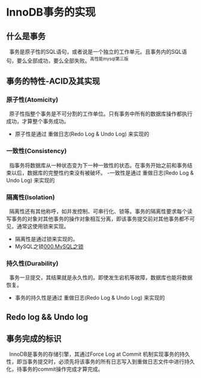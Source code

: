 # InnoDB事务的实现

## 什么是事务
&nbsp;&nbsp;事务是原子性的SQL语句，或者说是一个独立的工作单元。且事务内的SQL语句，要么全部成功，要么全部失败。<sup>高性能mysql第三版</sup>
## 事务的特性-ACID及其实现
### 原子性(Atomicity)
&nbsp;&nbsp;原子性指整个事务是不可分割的工作单位。只有事务中所有的数据库操作都执行成功，才算整个事务成功。
- 原子性是通过 重做日志(Redo Log & Undo Log) 来实现的

### 一致性(Consistency)
&nbsp;&nbsp;指事务将数据库从一种状态变为下一种一致性的状态。在事务开始之前和事务结束以后，数据库的完整性约束没有被破坏。
-一致性是通过 重做日志(Redo Log & Undo Log) 来实现的

### 隔离性(Isolation)
&nbsp;&nbsp;隔离性还有其他称呼，如并发控制、可串行化、锁等。事务的隔离性要求每个读写事务的对象对其他事务的操作对象相互分离，即该事务提交前对其他事务都不可见，通常这使用锁来实现。                                                            
- 隔离性是通过锁来实现的。
- MySQL之锁[000.MySQL之锁](../../000.MySQL之锁)

### 持久性(Durability)
&nbsp;&nbsp;事务一旦提交，其结果就是永久性的。即使发生宕机等故障，数据库也能将数据恢复。
- 事务的持久性是通过 重做日志(Redo Log & Undo Log) 来实现的

## Redo log && Undo log



## 事务完成的标识
&nbsp;&nbsp;InnoDB是事务的存储引擎，其通过Force Log at Commit 机制实现事务的持久性，即当事务提交时，必须先将该事务的所有日志写入到重做日志文件中进行持久化，待事务的commit操作完成才算完成。

